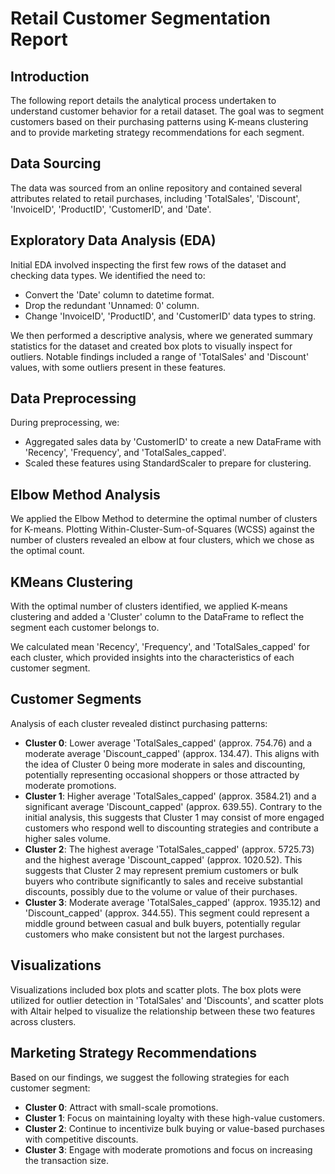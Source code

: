 # Retail Customer Segmentation Report

## Introduction

The following report details the analytical process undertaken to understand customer behavior for a retail dataset. The goal was to segment customers based on their purchasing patterns using K-means clustering and to provide marketing strategy recommendations for each segment.

## Data Sourcing

The data was sourced from an online repository and contained several attributes related to retail purchases, including 'TotalSales', 'Discount', 'InvoiceID', 'ProductID', 'CustomerID', and 'Date'.

## Exploratory Data Analysis (EDA)

Initial EDA involved inspecting the first few rows of the dataset and checking data types. We identified the need to:

- Convert the 'Date' column to datetime format.
- Drop the redundant 'Unnamed: 0' column.
- Change 'InvoiceID', 'ProductID', and 'CustomerID' data types to string.

We then performed a descriptive analysis, where we generated summary statistics for the dataset and created box plots to visually inspect for outliers. Notable findings included a range of 'TotalSales' and 'Discount' values, with some outliers present in these features.

## Data Preprocessing

During preprocessing, we:

- Aggregated sales data by 'CustomerID' to create a new DataFrame with 'Recency', 'Frequency', and 'TotalSales_capped'.
- Scaled these features using StandardScaler to prepare for clustering.

## Elbow Method Analysis

We applied the Elbow Method to determine the optimal number of clusters for K-means. Plotting Within-Cluster-Sum-of-Squares (WCSS) against the number of clusters revealed an elbow at four clusters, which we chose as the optimal count.

## KMeans Clustering

With the optimal number of clusters identified, we applied K-means clustering and added a 'Cluster' column to the DataFrame to reflect the segment each customer belongs to.

We calculated mean 'Recency', 'Frequency', and 'TotalSales_capped' for each cluster, which provided insights into the characteristics of each customer segment.

## Customer Segments

Analysis of each cluster revealed distinct purchasing patterns:

- **Cluster 0**: Lower average 'TotalSales_capped' (approx. 754.76) and a moderate average 'Discount_capped' (approx. 134.47). This aligns with the idea of Cluster 0 being more moderate in sales and discounting, potentially representing occasional shoppers or those attracted by moderate promotions.
- **Cluster 1**: Higher average 'TotalSales_capped' (approx. 3584.21) and a significant average 'Discount_capped' (approx. 639.55). Contrary to the initial analysis, this suggests that Cluster 1 may consist of more engaged customers who respond well to discounting strategies and contribute a higher sales volume.
- **Cluster 2**: The highest average 'TotalSales_capped' (approx. 5725.73) and the highest average 'Discount_capped' (approx. 1020.52). This suggests that Cluster 2 may represent premium customers or bulk buyers who contribute significantly to sales and receive substantial discounts, possibly due to the volume or value of their purchases.
- **Cluster 3**: Moderate average 'TotalSales_capped' (approx. 1935.12) and 'Discount_capped' (approx. 344.55). This segment could represent a middle ground between casual and bulk buyers, potentially regular customers who make consistent but not the largest purchases.

## Visualizations

Visualizations included box plots and scatter plots. The box plots were utilized for outlier detection in 'TotalSales' and 'Discounts', and scatter plots with Altair helped to visualize the relationship between these two features across clusters.

## Marketing Strategy Recommendations

Based on our findings, we suggest the following strategies for each customer segment:

- **Cluster 0**: Attract with small-scale promotions.
- **Cluster 1**: Focus on maintaining loyalty with these high-value customers.
- **Cluster 2**: Continue to incentivize bulk buying or value-based purchases with competitive discounts.
- **Cluster 3**: Engage with moderate promotions and focus on increasing the transaction size.
